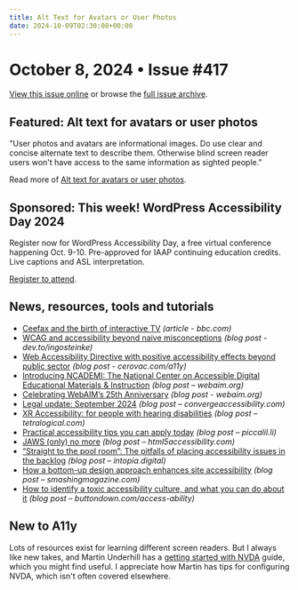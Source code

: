 ```yaml
---
title: Alt Text for Avatars or User Photos
date: 2024-10-09T02:30:08+00:00
---
```


# October 8, 2024 &bull; Issue #417

[View this issue online](https://a11yweekly.com/issue/417/) or browse the [full issue archive](https://a11yweekly.com/issues/).

## Featured: Alt text for avatars or user photos

"User photos and avatars are informational images. Do use clear and concise alternate text to describe them. Otherwise blind screen reader users won't have access to the same information as sighted people."

Read more of [Alt text for avatars or user photos](https://nicolas-steenhout.com/alt-text-for-avatars/).

## Sponsored: This week! WordPress Accessibility Day 2024

Register now for WordPress Accessibility Day, a free virtual conference happening Oct. 9-10. Pre-approved for IAAP continuing education credits. Live captions and ASL interpretation.

[Register to attend](https://2024.wpaccessibility.day/register/?utm_source=a11yweekly&utm_medium=sponsored).

## News, resources, tools and tutorials

- [Ceefax and the birth of interactive TV](https://www.bbc.com/articles/cvg360rr91zo) *(article - bbc.com)*
- [WCAG and accessibility beyond naive misconceptions](https://dev.to/ingosteinke/wcag-and-web-accessibility-beyond-naive-misconceptions-766) *(blog post - dev.to/ingosteinke)*
- [Web Accessibility Directive with positive accessibility effects beyond public sector](https://cerovac.com/a11y/2024/09/web-accessibility-directive-with-positive-accessibility-effects-beyond-public-sector/) *(blog post - cerovac.com/a11y)*
- [Introducing NCADEMI: The National Center on Accessible Digital Educational Materials & Instruction](https://webaim.org/blog/introducing-ncademi/) *(blog post – webaim.org)*
- [Celebrating WebAIM’s 25th Anniversary](https://webaim.org/blog/celebrating-webaims-25th-anniversary/) *(blog post - webaim.org)*
- [Legal update: September 2024](https://convergeaccessibility.com/2024/09/30/legal-update-september-2024/) *(blog post – convergeaccessibility.com)*
- [XR Accessibility: for people with hearing disabilities](https://tetralogical.com/blog/2024/10/01/xr-accessibility-for-people-with-hearing-disabilities/) *(blog post – tetralogical.com)*
- [Practical accessibility tips you can apply today](https://piccalil.li/blog/practical-accessibility-tips-you-can-apply-today/) *(blog post – piccalil.li)*
- [JAWS (only) no more](https://html5accessibility.com/stuff/2024/10/02/jaws-only-no-more/) *(blog post – html5accessibility.com)*
- [“Straight to the pool room”: The pitfalls of placing accessibility issues in the backlog](https://intopia.digital/articles/straight-to-the-pool-room-the-pitfalls-of-placing-accessibility-issues-in-the-backlog/) *(blog post – intopia.digital)*
- [How a bottom-up design approach enhances site accessibility](https://www.smashingmagazine.com/2024/10/how-bottom-up-design-approach-enhances-site-accessibility/) *(blog post – smashingmagazine.com)*
- [How to identify a toxic accessibility culture, and what you can do about it](https://buttondown.com/access-ability/archive/how-to-identify-a-toxic-accessibility-culture-and/) *(blog post – buttondown.com/access-ability)*

## New to A11y

Lots of resources exist for learning different screen readers. But I always like new takes, and Martin Underhill has a [getting started with NVDA](https://www.tempertemper.net/blog/getting-started-with-nvda) guide, which you might find useful. I appreciate how Martin has tips for configuring NVDA, which isn't often covered elsewhere.
